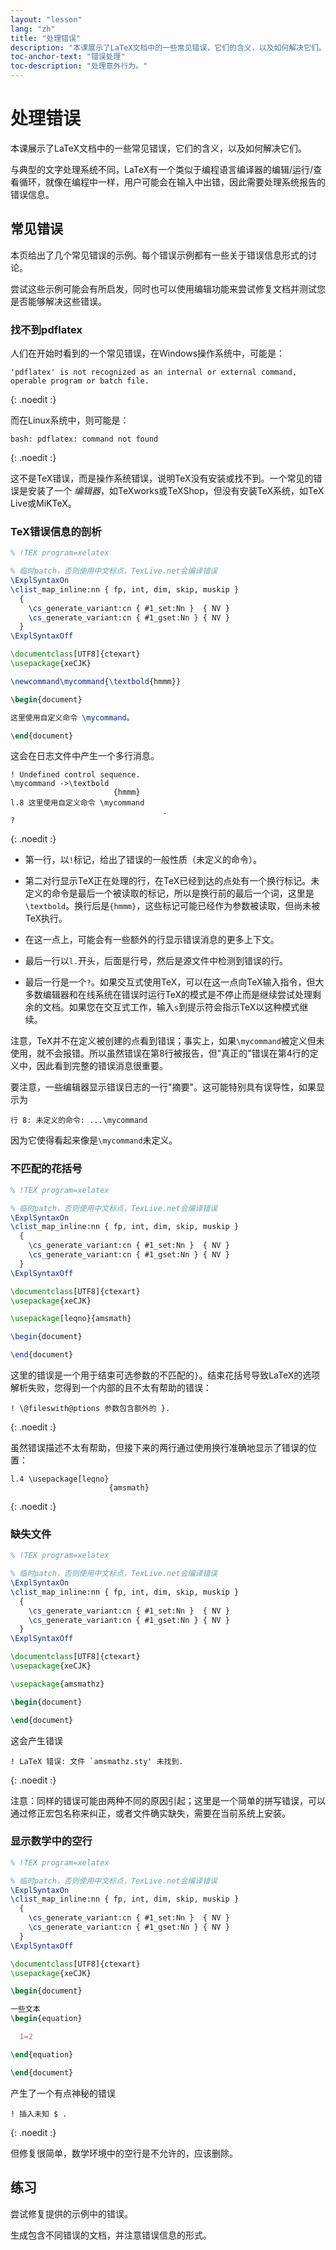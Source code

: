 ```yaml
---
layout: "lesson"
lang: "zh"
title: "处理错误"
description: "本课展示了LaTeX文档中的一些常见错误，它们的含义，以及如何解决它们。"
toc-anchor-text: "错误处理"
toc-description: "处理意外行为。"
---
```


# 处理错误

<span
  class="summary">本课展示了LaTeX文档中的一些常见错误，它们的含义，以及如何解决它们。</span>

与典型的文字处理系统不同，LaTeX有一个类似于编程语言编译器的编辑/运行/查看循环，就像在编程中一样，用户可能会在输入中出错，因此需要处理系统报告的错误信息。

## 常见错误

本页给出了几个常见错误的示例。每个错误示例都有一些关于错误信息形式的讨论。

尝试这些示例可能会有所启发，同时也可以使用编辑功能来尝试修复文档并测试您是否能够解决这些错误。

### 找不到pdflatex

人们在开始时看到的一个常见错误，在Windows操作系统中，可能是：

```
'pdflatex' is not recognized as an internal or external command,
operable program or batch file.
```
{: .noedit :}

而在Linux系统中，则可能是：

```
bash: pdflatex: command not found
```
{: .noedit :}

这不是TeX错误，而是操作系统错误，说明TeX没有安装或找不到。一个常见的错误是安装了一个 _编辑器_，如TeXworks或TeXShop，但没有安装TeX系统，如TeX Live或MiKTeX。

### TeX错误信息的剖析

```latex
% !TEX program=xelatex

% 临时patch，否则使用中文标点，TexLive.net会编译错误
\ExplSyntaxOn
\clist_map_inline:nn { fp, int, dim, skip, muskip }
  {
    \cs_generate_variant:cn { #1_set:Nn }  { NV }
    \cs_generate_variant:cn { #1_gset:Nn } { NV }
  }
\ExplSyntaxOff

\documentclass[UTF8]{ctexart}
\usepackage{xeCJK}

\newcommand\mycommand{\textbold{hmmm}}

\begin{document}

这里使用自定义命令 \mycommand。

\end{document}
```

这会在日志文件中产生一个多行消息。

```
! Undefined control sequence.
\mycommand ->\textbold 
                       {hmmm}
l.8 这里使用自定义命令 \mycommand
                                  .
? 
```
{: .noedit :}

* 第一行，以`!`标记，给出了错误的一般性质（未定义的命令）。
* 第二对行显示TeX正在处理的行，在TeX已经到达的点处有一个换行标记。未定义的命令是最后一个被读取的标记，所以是换行前的最后一个词，这里是`\textbold`。换行后是`{hmmm}`，这些标记可能已经作为参数被读取，但尚未被TeX执行。
* 在这一点上，可能会有一些额外的行显示错误消息的更多上下文。
* 最后一行以`l.`开头，后面是行号，然后是源文件中检测到错误的行。

* 最后一行是一个`?`。如果交互式使用TeX，可以在这一点向TeX输入指令，但大多数编辑器和在线系统在错误时运行TeX的模式是不停止而是继续尝试处理剩余的文档。如果您在交互式工作，输入`s`到提示符会指示TeX以这种模式继续。

注意，TeX并不在定义被创建的点看到错误；事实上，如果`\mycommand`被定义但未使用，就不会报错。所以虽然错误在第8行被报告，但"真正的"错误在第4行的定义中，因此看到完整的错误消息很重要。

要注意，一些编辑器显示错误日志的一行"摘要"。这可能特别具有误导性，如果显示为

`行 8: 未定义的命令: ...\mycommand`

因为它使得看起来像是`\mycommand`未定义。

### 不匹配的花括号

```latex
% !TEX program=xelatex

% 临时patch，否则使用中文标点，TexLive.net会编译错误
\ExplSyntaxOn
\clist_map_inline:nn { fp, int, dim, skip, muskip }
  {
    \cs_generate_variant:cn { #1_set:Nn }  { NV }
    \cs_generate_variant:cn { #1_gset:Nn } { NV }
  }
\ExplSyntaxOff

\documentclass[UTF8]{ctexart}
\usepackage{xeCJK}

\usepackage[leqno}{amsmath}

\begin{document}

\end{document}
```

这里的错误是一个用于结束可选参数的不匹配的`}`。结束花括号导致LaTeX的选项解析失败，您得到一个内部的且不太有帮助的错误：

```
! \@fileswith@ptions 参数包含额外的 }.
```
{: .noedit :}

虽然错误描述不太有帮助，但接下来的两行通过使用换行准确地显示了错误的位置：

```
l.4 \usepackage[leqno}
                      {amsmath}
```
{: .noedit :}

### 缺失文件

```latex
% !TEX program=xelatex

% 临时patch，否则使用中文标点，TexLive.net会编译错误
\ExplSyntaxOn
\clist_map_inline:nn { fp, int, dim, skip, muskip }
  {
    \cs_generate_variant:cn { #1_set:Nn }  { NV }
    \cs_generate_variant:cn { #1_gset:Nn } { NV }
  }
\ExplSyntaxOff

\documentclass[UTF8]{ctexart}
\usepackage{xeCJK}

\usepackage{amsmathz}

\begin{document}

\end{document}
```

这会产生错误

```
! LaTeX 错误: 文件 `amsmathz.sty' 未找到.
```
{: .noedit :}

注意：同样的错误可能由两种不同的原因引起；这里是一个简单的拼写错误，可以通过修正宏包名称来纠正，或者文件确实缺失，需要在当前系统上安装。

### 显示数学中的空行

```latex
% !TEX program=xelatex

% 临时patch，否则使用中文标点，TexLive.net会编译错误
\ExplSyntaxOn
\clist_map_inline:nn { fp, int, dim, skip, muskip }
  {
    \cs_generate_variant:cn { #1_set:Nn }  { NV }
    \cs_generate_variant:cn { #1_gset:Nn } { NV }
  }
\ExplSyntaxOff

\documentclass[UTF8]{ctexart}
\usepackage{xeCJK}

\begin{document}

一些文本
\begin{equation}

  1=2

\end{equation}

\end{document}
```

产生了一个有点神秘的错误

```
! 插入未知 $ .
```
{: .noedit :}

但修复很简单，数学环境中的空行是不允许的，应该删除。

## 练习

尝试修复提供的示例中的错误。

生成包含不同错误的文档，并注意错误信息的形式。

<script>
  window.addEventListener('load', function(){
      if(editors['pre2'] != null) editors['pre2'].moveCursorTo(3, 31, false);
      if(editors['pre4'] != null) editors['pre4'].moveCursorTo(3, 18, false);
      if(editors['pre7'] != null) editors['pre7'].moveCursorTo(3  , 20, false);
      if(editors['pre9'] != null) editors['pre9'].moveCursorTo(7, 0, false);
  }, false);
</script>

